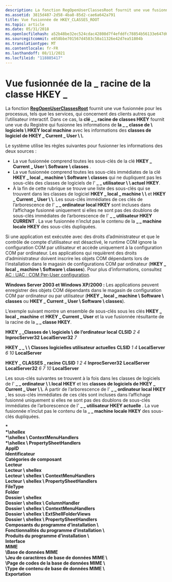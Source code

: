 ```yaml
---
description: La fonction RegOpenUserClassesRoot fournit une vue fusionnée pour les processus, tels que les services, qui concernent des clients autres que l’utilisateur interactif.
ms.assetid: 3815d487-2d58-4ba8-85d2-cae6a642a791
title: Vue fusionnée de HKEY_CLASSES_ROOT
ms.topic: article
ms.date: 05/31/2018
ms.openlocfilehash: a52b48be32ec524cdac42808d7f4efddfc78854b56133e647d6f5a9b06ae88bc
ms.sourcegitcommit: e858bbe701567d4583c50a11326e42d7ea51804b
ms.translationtype: MT
ms.contentlocale: fr-FR
ms.lasthandoff: 08/11/2021
ms.locfileid: "118885417"
---
```

# <a name="merged-view-of-hkey_classes_root"></a>Vue fusionnée de la \_ racine de la classe HKEY \_

La fonction [**RegOpenUserClassesRoot**](/windows/desktop/api/Winreg/nf-winreg-regopenuserclassesroot) fournit une vue fusionnée pour les processus, tels que les services, qui concernent des clients autres que l’utilisateur interactif. Dans ce cas, la **clé \_ \_ racine de classes HKEY** fournit une vue du Registre qui fusionne les informations de **la \_ \_ classe de \\ logiciels \\ HKEY local machine** avec les informations des **classes de logiciel de HKEY \_ Current \_ User \\ \\**.

Le système utilise les règles suivantes pour fusionner les informations des deux sources :

-   La vue fusionnée comprend toutes les sous-clés de la clé **HKEY \_ Current \_ User \\ Software \\ classes** .
-   La vue fusionnée comprend toutes les sous-clés immédiates de la clé **HKEY \_ local \_ machine \\ Software \\ classes** qui ne dupliquent pas les sous-clés des classes de logiciels de l' **\_ \_ utilisateur \\ \\ actuel HKEY**.
-   À la fin de cette rubrique se trouve une liste des sous-clés qui se trouvent dans les classes de logiciel **HKEY \_ local \_ machine \\ \\** et **HKEY \_ Current \_ User \\ \\**. Les sous-clés immédiates de ces clés de l’arborescence de l' **\_ \_ ordinateur local HKEY** sont incluses dans l’affichage fusionné uniquement si elles ne sont pas des doublons de sous-clés immédiates de l’arborescence de l' **\_ \_ utilisateur HKEY CURRENT** . La vue fusionnée n’inclut pas le contenu de la **\_ \_ machine locale HKEY** des sous-clés dupliquées.

Si une application est exécutée avec des droits d’administrateur et que le contrôle de compte d’utilisateur est désactivé, le runtime COM ignore la configuration COM par utilisateur et accède uniquement à la configuration COM par ordinateur. Les applications qui requièrent des droits d’administrateur doivent inscrire les objets COM dépendants lors de l’installation dans le magasin de configurations COM par ordinateur (**HKEY \_ local \_ machine \\ Software \\ classes**). Pour plus d’informations, consultez [AC : UAC : COM Per-User configuration](/previous-versions/bb756926(v=msdn.10)).

**Windows Server 2003 et Windows XP/2000 :** Les applications peuvent enregistrer des objets COM dépendants dans le magasin de configuration COM par ordinateur ou par utilisateur (**HKEY \_ local \_ machine \\ Software \\ classes** ou **HKEY \_ Current \_ User \\ Software \\ classes**).

L’exemple suivant montre un ensemble de sous-clés sous les clés **HKEY \_ local \_ machine** et **HKEY \_ Current \_ User** et la vue fusionnée résultante de la racine de la **\_ \_ classe HKEY**.

**HKEY \_ \_Classes de \\ logiciels \\ de l’ordinateur local**    **CLSID**       *2*       *4*          **InprocServer32**          **LocalServer32**       *7*

**HKEY \_ \_ \\ \\ Classes logicielles utilisateur actuelles**    **CLSID**       *1*       *4*          **LocalServer**       *6*       *10*          **LocalServer**

**HKEY \_ CLASSES \_ racine**    **CLSID**       *1*       *2*       *4*          **InprocServer32**          **LocalServer**          **LocalServer32**       *6*       *7*       *10*          **LocalServer**

Les sous-clés suivantes se trouvent à la fois dans les classes de logiciels de l' **\_ \_ ordinateur \\ \\ local HKEY** et les **classes de logiciels de HKEY \_ Current \_ User \\ \\**. À partir de l’arborescence de l' **\_ \_ ordinateur local HKEY** , les sous-clés immédiates de ces clés sont incluses dans l’affichage fusionné uniquement si elles ne sont pas des doublons de sous-clés immédiates de l’arborescence de l' **\_ \_ utilisateur HKEY actuelle** . La vue fusionnée n’inclut pas le contenu de la **\_ \_ machine locale HKEY** des sous-clés dupliquées.

**\***  
**\*\\shellex**  
**\*\\shellex \\ ContextMenuHandlers**  
**\*\\shellex \\ PropertySheetHandlers**  
**AppID**  
**Identificateur**  
**Catégories de composant**  
**Lecteur**  
**Lecteur \\ shellex**  
**Lecteur \\ shellex \\ ContextMenuHandlers**  
**Lecteur \\ shellex \\ PropertySheetHandlers**  
**FileType**  
**Folder**  
**Dossier \\ shellex**  
**Dossier \\ shellex \\ ColumnHandler**  
**Dossier \\ shellex \\ ContextMenuHandlers**  
**Dossier \\ shellex \\ ExtShellFolderViews**  
**Dossier \\ shellex \\ PropertySheetHandlers**  
**Composants du programme d’installation \\**  
**Fonctionnalités du programme d’installation \\**  
**Produits du programme d’installation \\**  
**Interface**  
**MIME**  
**\\Base de données MIME**  
**\\Jeu de caractères de base de données MIME \\**  
**\\Page de codes de la base de données MIME \\**  
**\\Type de contenu de base de données MIME \\**  
**Exportation**  


 

 
